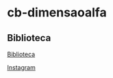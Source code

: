 # cb-dimensaoalfa

## Biblioteca

 [ Biblioteca ]( https://drive.google.com/drive/u/3/folders/170rOywMqt82fQxU-se8ZTp4QnvBKu2Cj )

 [Instagram](https://www.instagram.com/dimensao.alfa)
